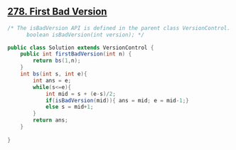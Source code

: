 ## [278. First Bad Version](https://leetcode.com/problems/first-bad-version/)
```java
/* The isBadVersion API is defined in the parent class VersionControl.
      boolean isBadVersion(int version); */

public class Solution extends VersionControl {
    public int firstBadVersion(int n) {
        return bs(1,n);
    }
    int bs(int s, int e){
        int ans = e;
        while(s<=e){
            int mid = s + (e-s)/2;
            if(isBadVersion(mid)){ ans = mid; e = mid-1;}
            else s = mid+1;
        }
        return ans;
    }
    
}
```